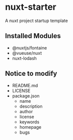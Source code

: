 # nuxt-starter

A nuxt project startup template

## Installed Modules

- @nuxtjs/fontaine
- @vueuse/nuxt
- nuxt-lodash

## Notice to modify

- README.md
- LICENSE
- package.json
  - name
  - description
  - author
  - license
  - keywords
  - homepage
  - bugs
